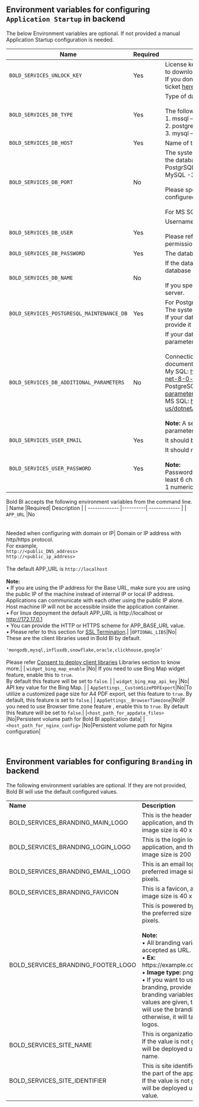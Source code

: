 ## Environment variables for configuring `Application Startup` in backend

The below Environment variables are optional. If not provided a manual Application Startup configuration is needed.

| Name                          |Required| Description   | 
| -------------                 |----------| ------------- |
|`BOLD_SERVICES_UNLOCK_KEY`|Yes|License key for activating the Bold BI. Please refer to [this document](https://help.boldbi.com/embedded-bi/faq/how-to-get-offline-unlock-key/) to download the key. <br/> If you don't have the download key option, please create a support ticket [here](https://support.boldbi.com/create). |
|`BOLD_SERVICES_DB_TYPE`|Yes|Type of database server can be used for configuring the Bold BI.<br/><br />The following DB types are accepted:<br />1. mssql – Microsoft SQL Server/Azure SQL Database<br />2. postgresql – PostgreSQL Server<br />3. mysql – MySQL/MariaDB Server|
|`BOLD_SERVICES_DB_HOST`|Yes|Name of the Database Server|
|`BOLD_SERVICES_DB_PORT`|No|The system will use the following default port numbers based on the database server type.<br />PostgrSQL – 5234<br />MySQL -3306<br /><br />Please specify the port number for your database server if it is configured on a different port.<br /><br />For MS SQL Server, this parameter is not necessary.|
|`BOLD_SERVICES_DB_USER`|Yes|Username for the database server<br /><br />Please refer to [this documentation](https://help.boldbi.com/embedded-bi/faq/what-are-the-database-permissions-required-to-set-up-bold-bi-embedded/) for information on the user's permissions.|
|`BOLD_SERVICES_DB_PASSWORD`|Yes|The database user's password|
|`BOLD_SERVICES_DB_NAME`|No|If the database name is not specified, the system will create a new database called bold services.<br /><br />If you specify a database name, it should already exist on the server.|
|`BOLD_SERVICES_POSTGRESQL_MAINTENANCE_DB`|Yes|For PostgreSQL DB Servers, this is an optional parameter.<br />The system will use the database name `postgres` by default.<br />If your database server uses a different default database, please provide it here.|
|`BOLD_SERVICES_DB_ADDITIONAL_PARAMETERS`|No|If your database server requires additional connection string parameters, include them here.<br /><br />Connection string parameters can be found in the official document.<br />My SQL: https://dev.mysql.com/doc/connector-net/en/connector-net-8-0-connection-options.html<br />PostgreSQL: https://www.npgsql.org/doc/connection-string-parameters.html<br />MS SQL: https://docs.microsoft.com/en-us/dotnet/api/system.data.sqlclient.sqlconnection.connectionstring<br /><br /><b>Note:</b> A semicolon(;) should be used to separate multiple parameters.|
|`BOLD_SERVICES_USER_EMAIL`|Yes|It should be a valid email.|
|`BOLD_SERVICES_USER_PASSWORD`|Yes|It should meet our password requirements.<br /> <br />**Note:** <br />Password must meet the following requirements. It must contain,At least 6 characters, 1 uppercase character, 1 lowercase character, 1 numeric character, 1 special character |

Bold BI accepts the following environment variables from the command line.
| Name                          |Required| Description   | 
| -------------                 |----------| ------------- | 
| `APP_URL`                     |No <br /><br /><br /> Needed when configuring with domain or IP| Domain or IP address with http/https protocol.<br/>For example, <br/>`http://<public_DNS_address>`<br/>`http://<public_ip_address>` <br/><br/>The default APP_URL is `http://localhost`<br/><br/> <b>Note:</b><br/>•	If you are using the IP address for the Base URL, make sure you are using the public IP of the machine instead of internal IP or local IP address. Applications can communicate with each other using the public IP alone. Host machine IP will not be accessible inside the application container.<br/>• For linux depoyment the default APP_URL is http://localhost or http://172.17.0.1<br/>• You can provide the HTTP or HTTPS scheme for APP_BASE_URL value.<br/>• Please refer to this section for [SSL Termination](docs/ssl-termination.md).|
|`OPTIONAL_LIBS`|No|	These are the client libraries used in Bold BI by default.<br/><br/>`'mongodb,mysql,influxdb,snowflake,oracle,clickhouse,google'`<br/><br/>Please refer [Consent to deploy client libraries](docs/consent-to-deploy-client-libraries.md) Libraries section to know more.|
| `widget_bing_map_enable`      |No| If you need to use Bing Map widget feature, enable this to `true`.<br/>By default this feature will be set to `false`. | 
| `widget_bing_map_api_key`     |No| API key value for the Bing Map. |
| `AppSettings__CustomSizePDFExport`|No|To utilize a customized page size for A4 PDF export, set this feature to `true`. By default, this feature is set to `false`.|
| `AppSettings__BrowserTimezone`|No|If you need to use Browser time zone feature , enable this to `true`. By default this feature will be set to `false`.|
|`<host_path_for_appdata_files>` |No|Persistent volume path for Bold BI application data|
|`<host_path_for_nginx_config>` |No|Persistent volume path for Nginx configuration|

<br />

## Environment variables for configuring `Branding` in backend
The following environment variables are optional. If they are not provided, Bold BI will use the default configured values.

<table>
   <tr>
      <td>
       <b>Name</b>
      </td>
      <td>
       <b>Description</b>
      </td>
    </tr>
    <tr>
      <td>
       BOLD_SERVICES_BRANDING_MAIN_LOGO
      </td>
      <td>   
       This is the header logo for the application, and the preferred image size is 40 x 40 pixels.
      </td>
    </tr>
    <tr>
      <td>
       BOLD_SERVICES_BRANDING_LOGIN_LOGO
      </td>
      <td>     
       This is the login logo for the application, and the preferred image size is 200 x 40 pixels.
      </td>
    </tr>
    <tr>
      <td>
       BOLD_SERVICES_BRANDING_EMAIL_LOGO
      </td>
      <td>     
       This is an email logo, and the preferred image size is 200 x 40 pixels.
      </td>
    </tr>
    <tr>
      <td>
       BOLD_SERVICES_BRANDING_FAVICON
      </td>
      <td>     
       This is a favicon, and the preferred image size is 40 x 40 pixels. 
      </td>
    </tr>
    <tr>
      <td>
       BOLD_SERVICES_BRANDING_FOOTER_LOGO
      </td>
      <td>     
       This is powered by the logo, and the preferred size is 100 x 25 pixels.
       <br />
       <br />
       <b>Note:</b><br/>• All branding variables are accepted as URL.<br/>• <b>Ex:</b> https://example.com/loginlogo.jpg.<br/>• <b>Image type:</b> png, svg, jpg, jpeg.<br/>• If you want to use custom branding, provide the value for all branding variables. If all variable values are given, the application will use the branding images, otherwise, it will take the default logos. 
      </td>
    </tr>
    <tr>
      <td>
       BOLD_SERVICES_SITE_NAME
      </td>
      <td>
      This is organization name.     
      <br />
       If the value is not given, the site will be deployed using the default name.
      </td>
    </tr>
    <tr>
      <td>
       BOLD_SERVICES_SITE_IDENTIFIER
      </td>
      <td>     
       This is site identifier, and it will be the part of the application URL.
      <br />
      If the value is not given, the site will be deployed using the default value.
      </td>
    </tr>
</table>
<br/>
